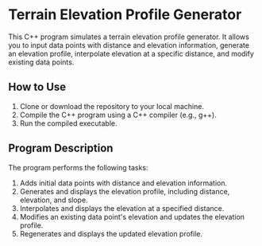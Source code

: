 # Terrain Elevation Profile Generator

This C++ program simulates a terrain elevation profile generator. It allows you to input data points with distance and elevation information, generate an elevation profile, interpolate elevation at a specific distance, and modify existing data points.

## How to Use

1. Clone or download the repository to your local machine.
2. Compile the C++ program using a C++ compiler (e.g., g++).
3. Run the compiled executable.

## Program Description

The program performs the following tasks:

1. Adds initial data points with distance and elevation information.
2. Generates and displays the elevation profile, including distance, elevation, and slope.
3. Interpolates and displays the elevation at a specified distance.
4. Modifies an existing data point's elevation and updates the elevation profile.
5. Regenerates and displays the updated elevation profile.

